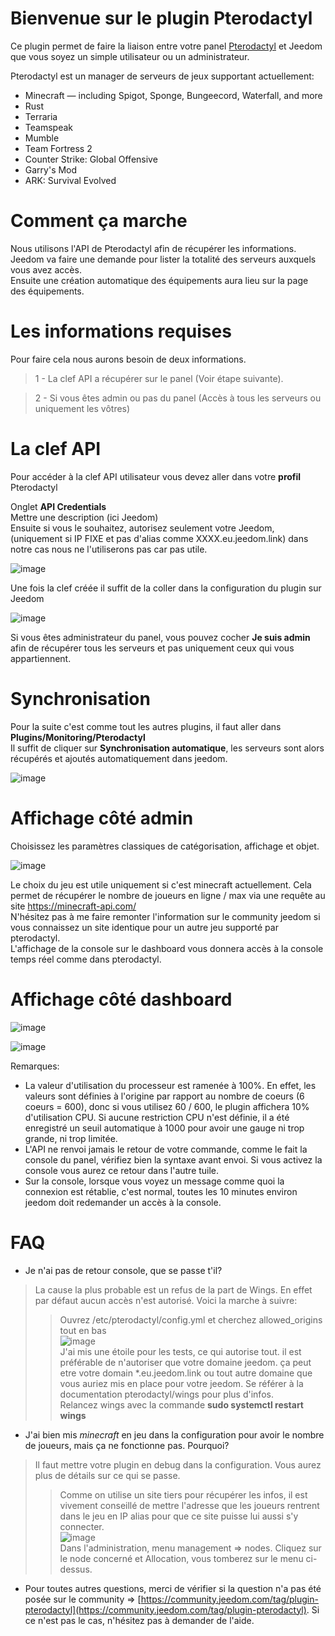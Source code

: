 # Bienvenue sur le plugin Pterodactyl

Ce plugin permet de faire la liaison entre votre panel [Pterodactyl](https://pterodactyl.io/) et Jeedom que vous soyez un simple utilisateur ou un administrateur.

Pterodactyl est un manager de serveurs de jeux supportant actuellement:  

- Minecraft — including Spigot, Sponge, Bungeecord, Waterfall, and more
- Rust
- Terraria
- Teamspeak
- Mumble
- Team Fortress 2
- Counter Strike: Global Offensive
- Garry's Mod
- ARK: Survival Evolved

# Comment ça marche

Nous utilisons l'API de Pterodactyl afin de récupérer les informations.   
Jeedom va faire une demande pour lister la totalité des serveurs auxquels vous avez accès.  
Ensuite une création automatique des équipements aura lieu sur la page des équipements.  


# Les informations requises

Pour faire cela nous aurons besoin de deux informations.  
> 1 - La clef API a récupérer sur le panel (Voir étape suivante).

> 2 - Si vous êtes admin ou pas du panel (Accès à tous les serveurs ou uniquement les vôtres)


# La clef API

Pour accéder à la clef API utilisateur vous devez aller dans votre **profil** Pterodactyl 

Onglet **API Credentials**  
Mettre une description (ici Jeedom)  
Ensuite si vous le souhaitez, autorisez seulement votre Jeedom, (uniquement si IP FIXE et pas d'alias comme XXXX.eu.jeedom.link) dans notre cas nous ne l'utiliserons pas car pas utile.  

![image](https://user-images.githubusercontent.com/16257583/172942846-02cc6611-b3d8-4ece-83ed-ff1c921da322.png)

Une fois la clef créée il suffit de la coller dans la configuration du plugin sur Jeedom  

![image](https://user-images.githubusercontent.com/3704897/183262385-9b204aba-51b0-416b-b0a7-894f9f544c9e.png)


Si vous êtes administrateur du panel, vous pouvez cocher **Je suis admin** afin de récupérer tous les serveurs et pas uniquement ceux qui vous appartiennent.  
  
  
# Synchronisation  

Pour la suite c'est comme tout les autres plugins, il faut aller dans **Plugins/Monitoring/Pterodactyl**  
Il suffit de cliquer sur **Synchronisation automatique**, les serveurs sont alors récupérés et ajoutés automatiquement dans jeedom.  

![image](https://user-images.githubusercontent.com/3704897/183262457-c0948ba2-6c72-4bab-ac45-231431663f4a.png)


# Affichage côté admin

Choisissez les paramètres classiques de catégorisation, affichage et objet.  

![image](https://user-images.githubusercontent.com/3704897/183262692-c33e37ed-9067-4618-9e2c-4952d3cc3d5e.png)   

Le choix du jeu est utile uniquement si c'est minecraft actuellement. Cela permet de récupérer le nombre de joueurs en ligne / max via une requête au site https://minecraft-api.com/  
N'hésitez pas à me faire remonter l'information sur le community jeedom si vous connaissez un site identique pour un autre jeu supporté par pterodactyl.  
L'affichage de la console sur le dashboard vous donnera accès à la console temps réel comme dans pterodactyl.  
  
  
# Affichage côté dashboard 

![image](https://user-images.githubusercontent.com/3704897/183262859-6e14caa5-9c54-4091-9497-52939ef94baa.png)

![image](https://user-images.githubusercontent.com/3704897/183263089-bc3446c0-5322-48ef-9d5e-f1a172ab068d.png)


Remarques:  
- La valeur d'utilisation du processeur est ramenée à 100%. En effet, les valeurs sont définies à l'origine par rapport au nombre de coeurs (6 coeurs = 600), donc si vous utilisez 60 / 600, le plugin affichera 10% d'utilisation CPU. Si aucune restriction CPU n'est définie, il a été enregistré un seuil automatique à 1000 pour avoir une gauge ni trop grande, ni trop limitée.  
- L'API ne renvoi jamais le retour de votre commande, comme le fait la console du panel, vérifiez bien la syntaxe avant envoi. Si vous activez la console vous aurez ce retour dans l'autre tuile.  
- Sur la console, lorsque vous voyez un message comme quoi la connexion est rétablie, c'est normal, toutes les 10 minutes environ jeedom doit redemander un accès à la console.



# FAQ  
  
- Je n'ai pas de retour console, que se passe t'il?
> La cause la plus probable est un refus de la part de Wings. En effet par défaut aucun accès n'est autorisé. Voici la marche à suivre:
> > Ouvrez /etc/pterodactyl/config.yml et cherchez allowed_origins tout en bas  
> > ![image](https://user-images.githubusercontent.com/3704897/183263298-9c4d8d7d-8dee-4b7c-8b6e-926fcd2c6afe.png)  
> > J'ai mis une étoile pour les tests, ce qui autorise tout. il est préférable de n'autoriser que votre domaine jeedom. ça peut etre votre domain \*.eu.jeedom.link ou tout autre domaine que vous auriez mis en place pour votre jeedom. Se référer à la documentation pterodactyl/wings pour plus d'infos.  
> > Relancez wings avec la commande **sudo systemctl restart wings**
  
    
    
- J'ai bien mis *minecraft* en jeu dans la configuration pour avoir le nombre de joueurs, mais ça ne fonctionne pas. Pourquoi?  
> Il faut mettre votre plugin en debug dans la configuration. Vous aurez plus de détails sur ce qui se passe.  
> > Comme on utilise un site tiers pour récupérer les infos, il est vivement conseillé de mettre l'adresse que les joueurs rentrent dans le jeu en IP alias pour que ce site puisse lui aussi s'y connecter.  
> > ![image](https://user-images.githubusercontent.com/3704897/183263511-49b6ae52-81c7-4cf7-ae7c-f5919318bf37.png)  
> > Dans l'administration, menu management => nodes. Cliquez sur le node concerné et Allocation, vous tomberez sur le menu ci-dessus.  
  
  
- Pour toutes autres questions, merci de vérifier si la question n'a pas été posée sur le community => [https://community.jeedom.com/tag/plugin-pterodactyl](https://community.jeedom.com/tag/plugin-pterodactyl). Si ce n'est pas le cas, n'hésitez pas à demander de l'aide.  

